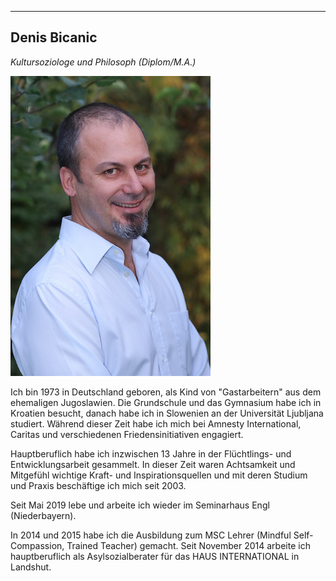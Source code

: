  
---
## Denis Bicanic
*Kultursoziologe und Philosoph (Diplom/M.A.)*

![Denis Bicanic](/images/denis.jpg)

Ich bin 1973 in Deutschland geboren, als Kind von "Gastarbeitern" aus dem ehemaligen Jugoslawien. Die Grundschule und das Gymnasium habe ich in Kroatien besucht, danach habe ich in Slowenien an der Universität Ljubljana studiert. Während dieser Zeit habe ich mich bei Amnesty International, Caritas und verschiedenen Friedensinitiativen engagiert.

Hauptberuflich habe ich inzwischen 13 Jahre in der Flüchtlings- und Entwicklungsarbeit gesammelt. In dieser Zeit waren Achtsamkeit und Mitgefühl wichtige Kraft- und Inspirationsquellen und mit deren Studium und Praxis beschäftige ich mich seit 2003.

Seit Mai 2019 lebe und arbeite ich wieder im Seminarhaus Engl (Niederbayern). 

In 2014 und 2015 habe ich die Ausbildung zum MSC Lehrer (Mindful Self-Compassion, Trained Teacher) gemacht. Seit November 2014 arbeite ich hauptberuflich als Asylsozialberater für das HAUS INTERNATIONAL in Landshut. 
